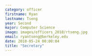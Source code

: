 ```yaml
---
category: officer
firstname: Ryan
lastname: Tseng
year: Second
major: Computer Science
image: images/officers_2018/rtseng.jpg
email: ryantseng@berkeley.edu
date: 2018-05-24 00:00:04
title: "Secretary"
---
```


